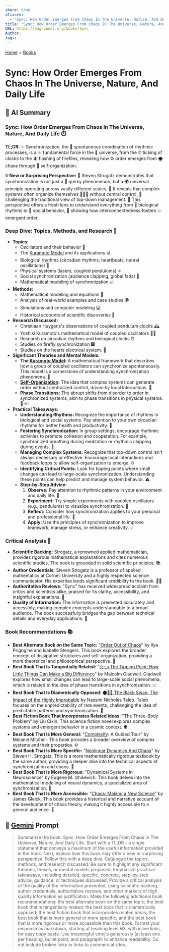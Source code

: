 ```yaml
---
share: true
aliases:
  - "Sync: How Order Emerges From Chaos In The Universe, Nature, And Daily Life"
title: "Sync: How Order Emerges From Chaos In The Universe, Nature, And Daily Life"
URL: https://bagrounds.org/books/Sync
Author: 
tags: 
---
```

[Home](../index.md) > [Books](./index.md)  
# Sync: How Order Emerges From Chaos In The Universe, Nature, And Daily Life  
## 🤖 AI Summary  
### Sync: How Order Emerges From Chaos In The Universe, Nature, And Daily Life ⏱️  
**TL;DR:** ✨ Synchronization, the 🤝 spontaneous coordination of rhythmic processes, is a ⚛️ fundamental force in the 🌌 universe, from the ⏰ ticking of clocks to the 🪲 flashing of fireflies, revealing how ⚙️ order emerges from 🌪️ chaos through 💫 self-organization.  
  
**💡 New or Surprising Perspective:** 🤔 Steven Strogatz demonstrates that synchronization is not just a 🤪 quirky phenomenon, but a 🌍 universal principle operating across vastly different scales. 🤯 It reveals that complex systems often organize themselves 🧑‍🤝‍🧑 without central control, 🚧 challenging the traditional view of top-down management. 🔭 This perspective offers a fresh lens to understand everything from 🧬 biological rhythms to 👥 social behavior, 🔗 showing how interconnectedness fosters 📈 emergent order.  
  
### Deep Dive: Topics, Methods, and Research 🔬  
* **Topics:**  
    * Oscillators and their behavior 🔄  
    * The [Kuramoto Model](../topics/kuramoto-model.md) and its applications 📊  
    * Biological rhythms (circadian rhythms, heartbeats, neural oscillations) 🧬  
    * Physical systems (lasers, coupled pendulums) ⚛️  
    * Social synchronization (audience clapping, global fads) 👥  
    * Mathematical modeling of synchronization 📈  
* **Methods:**  
    * Mathematical modeling and equations 📝  
    * Analysis of real-world examples and case studies 🌍  
    * Simulations and computer modeling 💻  
    * Historical accounts of scientific discoveries 📜  
* **Research Discussed:**  
    * Christiaan Huygens's observations of coupled pendulum clocks 🕰️  
    * Yoshiki Kuramoto's mathematical model of coupled oscillators 👨‍🏫  
    * Research on circadian rhythms and biological clocks ⏰  
    * Studies on firefly synchronization 🎆  
    * Studies on the hearts electrical system. 💓  
* **Significant Theories and Mental Models:**  
    * **The [Kuramoto Model](../topics/kuramoto-model.md):** A mathematical framework that describes how a group of coupled oscillators can synchronize spontaneously. This model is a cornerstone of understanding synchronization phenomena. 🔑  
    * **[Self-Organization](../topics/self-organization.md):** The idea that complex systems can generate order without centralized control, driven by local interactions. 🤝  
    * **Phase Transitions:** The abrupt shifts from disorder to order in synchronized systems, akin to phase transitions in physical systems. 🧊->💧  
* **Practical Takeaways:**  
    * **Understanding Rhythms:** Recognize the importance of rhythms in biological and social systems. Pay attention to your own circadian rhythms for better health and productivity. 🛌  
    * **Fostering Synchronization:** In group settings, encourage rhythmic activities to promote cohesion and cooperation. For example, synchronized breathing during meditation or rhythmic clapping during events. 🧘  
    * **Managing Complex Systems:** Recognize that top-down control isn't always necessary or effective. Encourage local interactions and feedback loops to allow self-organization to emerge. 🌐  
    * **Identifying Critical Points:** Look for tipping points where small changes can lead to large-scale synchronization. Understanding these points can help predict and manage system behavior. ⚠️  
    * **Step-by-Step Advice:**  
        1. **Observe:** Pay attention to rhythmic patterns in your environment and daily life. 👀  
        2. **Experiment:** Try simple experiments with coupled oscillators (e.g., pendulums) to visualize synchronization. 🧪  
        3. **Reflect:** Consider how synchronization applies to your personal and professional life. 🤔  
        4. **Apply:** Use the principles of synchronization to improve teamwork, manage stress, or enhance creativity. 💡  
  
### Critical Analysis 🧐  
* **Scientific Backing:** Strogatz, a renowned applied mathematician, provides rigorous mathematical explanations and cites numerous scientific studies. The book is grounded in solid scientific principles. 📚  
* **Author Credentials:** Steven Strogatz is a professor of applied mathematics at Cornell University and a highly respected science communicator. His expertise lends significant credibility to the book. 👨‍🎓  
* **Authoritative Reviews:** "Sync" has received widespread acclaim from critics and scientists alike, praised for its clarity, accessibility, and insightful explanations. 📰  
* **Quality of Information:** The information is presented accurately and accessibly, making complex concepts understandable to a broad audience. The book successfully bridges the gap between technical details and everyday applications. 🌉  
  
### Book Recommendations 📚  
* **Best Alternate Book on the Same Topic:** "[Order Out of Chaos](./order-out-of-chaos.md)" by Ilya Prigogine and Isabelle Stengers. This book explores the broader concept of dissipative structures and self-organization, providing a more theoretical and philosophical perspective. 🌌  
* **Best Book That Is Tangentially Related:** "[⚖️👈 The Tipping Point: How Little Things Can Make a Big Difference](./the-tipping-point.md)" by Malcolm Gladwell. Gladwell explores how small changes can lead to large-scale social phenomena, which is related to the idea of phase transitions in synchronization. 📈  
* **Best Book That Is Diametrically Opposed:** [⚫🦢🎲 The Black Swan: The Impact of the Highly Improbable](./the-black-swan-the-impact-of-the-highly-improbable.md) by Nassim Nicholas Taleb. Taleb focuses on the unpredictability of rare events, challenging the idea of predictable patterns and synchronization. 🦢  
* **Best Fiction Book That Incorporates Related Ideas:** "The Three-Body Problem" by Liu Cixin. This science fiction novel explores complex systems and emergent behavior in a cosmic context. 👽  
* **Best Book That Is More General:** "[Complexity](./complexity.md): A Guided Tour" by Melanie Mitchell. This book provides a broader overview of complex systems and their properties. 🌐  
* **Best Book That Is More Specific:** "[Nonlinear Dynamics And Chaos](./nonlinear-dynamics-and-chaos.md)" by Steven H. Strogatz. This is a more mathematically rigorous textbook by the same author, providing a deeper dive into the technical aspects of synchronization and chaos. 🔢  
* **Best Book That Is More Rigorous:** "Dynamical Systems in Neuroscience" by Eugene M. Izhikevich. This book delves into the mathematical modeling of neural dynamics, a specialized area of synchronization. 🧠  
* **Best Book That Is More Accessible:** "[Chaos: Making a New Science](./chaos.md)" by James Gleick. This book provides a historical and narrative account of the development of chaos theory, making it highly accessible to a general audience. 📖  
  
## 💬 [Gemini](https://gemini.google.com) Prompt  
> Summarize the book: Sync: How Order Emerges From Chaos In The Universe, Nature, And Daily Life. Start with a TL;DR - a single statement that conveys a maximum of the useful information provided in the book. Next, explain how this book may offer a new or surprising perspective. Follow this with a deep dive. Catalogue the topics, methods, and research discussed. Be sure to highlight any significant theories, theses, or mental models proposed. Emphasize practical takeaways, including detailed, specific, concrete, step-by-step advice, guidance, or techniques discussed. Provide a critical analysis of the quality of the information presented, using scientific backing, author credentials, authoritative reviews, and other markers of high quality information as justification. Make the following additional book recommendations: the best alternate book on the same topic; the best book that is tangentially related; the best book that is diametrically opposed; the best fiction book that incorporates related ideas; the best book that is more general or more specific; and the best book that is more rigorous or more accessible than this book. Format your response as markdown, starting at heading level H3, with inline links, for easy copy paste. Use meaningful emojis generously (at least one per heading, bullet point, and paragraph) to enhance readability. Do not include broken links or links to commercial sites.